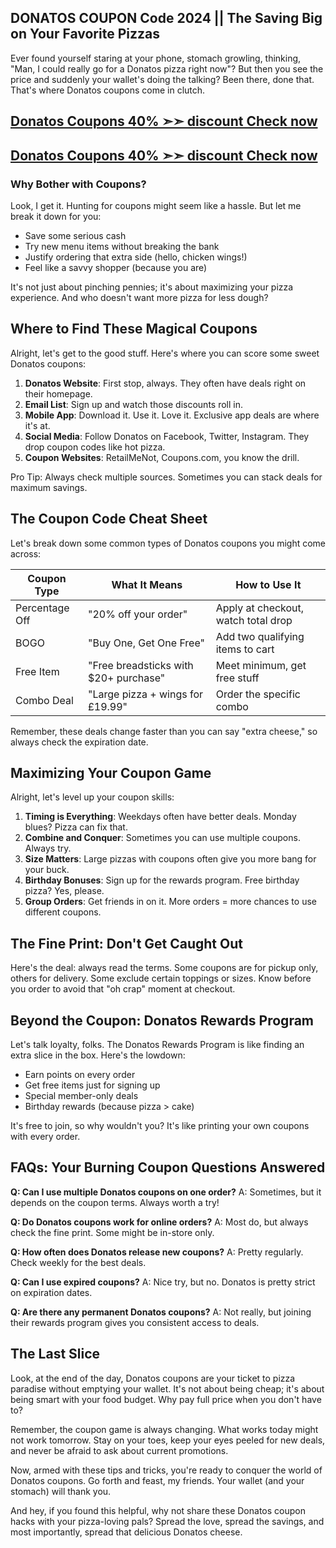 
## DONATOS COUPON Code 2024 || The Saving Big on Your Favorite Pizzas

Ever found yourself staring at your phone, stomach growling, thinking, "Man, I could really go for a Donatos pizza right now"? But then you see the price and suddenly your wallet's doing the talking? Been there, done that. That's where Donatos coupons come in clutch.

## [Donatos Coupons 40% ➣➣ discount Check now](https://dynews.net/save-big-with-donatos-coupons/)
## [Donatos Coupons 40% ➣➣ discount Check now](https://dynews.net/save-big-with-donatos-coupons/)

### Why Bother with Coupons?

Look, I get it. Hunting for coupons might seem like a hassle. But let me break it down for you:

- Save some serious cash
- Try new menu items without breaking the bank
- Justify ordering that extra side (hello, chicken wings!)
- Feel like a savvy shopper (because you are)

It's not just about pinching pennies; it's about maximizing your pizza experience. And who doesn't want more pizza for less dough?

## Where to Find These Magical Coupons

Alright, let's get to the good stuff. Here's where you can score some sweet Donatos coupons:

1. **Donatos Website**: First stop, always. They often have deals right on their homepage.
2. **Email List**: Sign up and watch those discounts roll in.
3. **Mobile App**: Download it. Use it. Love it. Exclusive app deals are where it's at.
4. **Social Media**: Follow Donatos on Facebook, Twitter, Instagram. They drop coupon codes like hot pizza.
5. **Coupon Websites**: RetailMeNot, Coupons.com, you know the drill.

Pro Tip: Always check multiple sources. Sometimes you can stack deals for maximum savings.

## The Coupon Code Cheat Sheet

Let's break down some common types of Donatos coupons you might come across:

| Coupon Type | What It Means | How to Use It |
|-------------|---------------|---------------|
| Percentage Off | "20% off your order" | Apply at checkout, watch total drop |
| BOGO | "Buy One, Get One Free" | Add two qualifying items to cart |
| Free Item | "Free breadsticks with $20+ purchase" | Meet minimum, get free stuff |
| Combo Deal | "Large pizza + wings for £19.99" | Order the specific combo |

Remember, these deals change faster than you can say "extra cheese," so always check the expiration date.

## Maximizing Your Coupon Game

Alright, let's level up your coupon skills:

1. **Timing is Everything**: Weekdays often have better deals. Monday blues? Pizza can fix that.
2. **Combine and Conquer**: Sometimes you can use multiple coupons. Always try.
3. **Size Matters**: Large pizzas with coupons often give you more bang for your buck.
4. **Birthday Bonuses**: Sign up for the rewards program. Free birthday pizza? Yes, please.
5. **Group Orders**: Get friends in on it. More orders = more chances to use different coupons.

## The Fine Print: Don't Get Caught Out

Here's the deal: always read the terms. Some coupons are for pickup only, others for delivery. Some exclude certain toppings or sizes. Know before you order to avoid that "oh crap" moment at checkout.

## Beyond the Coupon: Donatos Rewards Program

Let's talk loyalty, folks. The Donatos Rewards Program is like finding an extra slice in the box. Here's the lowdown:

- Earn points on every order
- Get free items just for signing up
- Special member-only deals
- Birthday rewards (because pizza > cake)

It's free to join, so why wouldn't you? It's like printing your own coupons with every order.

## FAQs: Your Burning Coupon Questions Answered

**Q: Can I use multiple Donatos coupons on one order?**
A: Sometimes, but it depends on the coupon terms. Always worth a try!

**Q: Do Donatos coupons work for online orders?**
A: Most do, but always check the fine print. Some might be in-store only.

**Q: How often does Donatos release new coupons?**
A: Pretty regularly. Check weekly for the best deals.

**Q: Can I use expired coupons?**
A: Nice try, but no. Donatos is pretty strict on expiration dates.

**Q: Are there any permanent Donatos coupons?**
A: Not really, but joining their rewards program gives you consistent access to deals.

## The Last Slice

Look, at the end of the day, Donatos coupons are your ticket to pizza paradise without emptying your wallet. It's not about being cheap; it's about being smart with your food budget. Why pay full price when you don't have to?

Remember, the coupon game is always changing. What works today might not work tomorrow. Stay on your toes, keep your eyes peeled for new deals, and never be afraid to ask about current promotions.

Now, armed with these tips and tricks, you're ready to conquer the world of Donatos coupons. Go forth and feast, my friends. Your wallet (and your stomach) will thank you.

And hey, if you found this helpful, why not share these Donatos coupon hacks with your pizza-loving pals? Spread the love, spread the savings, and most importantly, spread that delicious Donatos cheese.
